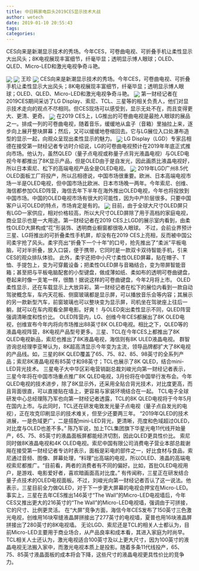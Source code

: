 ```yaml
---
title: 中日韩家电巨头2019CES显示技术大战
author: wetech
date: 2019-01-10 20:55:43
tags: 
categories: 
---
```

CES向来是新潮显示技术的秀场。今年CES，可卷曲电视、可折叠手机让柔性显示大出风头；8K电视展现丰富细节，纤毫毕显；透明显示博人眼球；OLED、QLED、Micro-LED和激光电视争奇斗艳。
<!-- more -->
<img align="center" border="0" src="https://imgcdn.yicai.com/uppics/images/2019/01/e955808248f7f9f89d26ffeb1d0f996a.jpg" />
<img align="center" border="0" src="https://imgcdn.yicai.com/uppics/images/2019/01/9bd857239f48c2949304f45e6bbc726d.jpg" />
王珍
<img align="center" border="0" src="https://imgcdn.yicai.com/uppics/images/2019/01/ba372d8c34b74d9c6ad1231df36cb8af.jpg" />
CES向来是新潮显示技术的秀场。今年CES，可卷曲电视、可折叠手机让柔性显示大出风头；8K电视展现丰富细节，纤毫毕显；透明显示博人眼球；OLED、QLED、Micro-LED和激光电视争奇斗艳。
<img align="center" border="0" src="https://imgcdn.yicai.com/uppics/images/2019/01/50e16373e082aad8c55cfe8b863f065b.jpg" />
第一财经记者在2019CES期间采访了LG Display、索尼、TCL、三星等的相关负责人，他们对显示技术走向的观点不尽相同。但CES现场可以感受到，显示无处不在，而且变得更大、更清、更奇。
<img align="center" border="0" src="https://imgcdn.yicai.com/uppics/images/2019/01/39945ace6fd73d510d610c5f2fcb4dec.jpg" />
在2019 CES上，LG推出的可卷曲电视是最抢人眼球的展品之一。排成一列的可卷曲电视，随着音乐，缓缓地从盒子（音箱）里抽拉上来，逐步向上展开整块屏幕；然后，又可以缓缓地卷缩回去。它与LG展位入口处瀑布造型的显示一起，向观众呈现出柔性显示的魅力。
<img align="center" border="0" src="https://imgcdn.yicai.com/uppics/images/2019/01/8bfe3f664dcf26a8d2d7d756398c390e.jpg" />
LG Display（LGD）专家吕相德在接受第一财经记者专访时介绍说，LG的可卷曲电视预计在2019年年底正式推向市场。他认为，虽然QLED（量子点电视或称量子点背光液晶电视）与OLED电视今年都推出了8K显示产品，但是OLED由于是自发光，因此画质比液晶电视好，所以日本索尼、松下的高端电视产品全是OLED电视。
<img align="center" border="0" src="https://imgcdn.yicai.com/uppics/images/2019/01/e931f55a3eb91d30a90bca4c2232e68d.jpg" />
2019年LGD广州8.5代OLED面板工厂将投产，所以吕相德说，中国市场很重要。欧洲、日本高端电视市场一半是OLED电视，但中国市场比欧洲、日本市场晚一两年。今年索尼、创维、海信都参加OLED阵营，海信去年下半年在海外推出OLED电视，今年也将投放到中国市场。中国的OLED电视市场有很大的可能性，因为中产阶层很多。只要中国客户认可OLED的特点，市场肯定是有的。
<img align="center" border="0" src="https://imgcdn.yicai.com/uppics/images/2019/01/66e98b0888658fc10cee5558edb20f52.jpg" />
目前，由于全球大尺寸OLED屏只有LGD一家供应，相对价格较高，所以大尺寸OLED屏除了用于高档的家庭电视，商业显示也是一大用途。第一财经记者在2019 CES上LGD的展示室内看到，由柔性OLED大屏构成“花”形装饰、透明商业橱窗都很吸人眼球。
不过，会前业界预计三星、LG将推出的可折叠柔性手机屏，却没有在2019 CES上亮相，反而被中国公司柔宇抢了风头。柔宇亮出“折叠下一个十年”的口号，抢先推出了“柔派”平板电脑，可对半折叠，放入口袋，便于携带，它同时是一款双卡双待智能手机，引来CES的观众排队体验。
此外，柔宇还把中小尺寸柔性OLED屏幕，贴在帽子、T恤、手提包上，变为可穿戴设备；把柔性OLED屏与音箱结合，变为带屏智能音箱；甚至把与平板电脑配套的小型键盘，做成薄如纸、柔如布的透明可卷曲键盘，卷起来时像一支笔一样，很酷！据说这样的可卷曲键盘，今年2月将上市。
OLED柔性显示，还在车载显示上大放异彩。第一财经记者在松下的展位内看到一款自动驾驶概念车，车内天花板、侧窗玻璃都是显示屏，可以播放音乐会等内容；其展示的另一款新型汽车，前窗玻璃也可以整块变为显示屏，司机坐在驾驶座上往后一躺，就可以在车内观看全屏电影。好爽！
与OLED突出柔性显示不同，QLED阵营强调清晰度和性价比。
OLED阵营内，LG、创维今年CES都展出了8K OLED电视，创维宣布今年内将向市场推出88英寸8K OLED电视。相比之下，QLED等的液晶电视阵营，8K电视产品型号更多。三星、TCL在今年CES上都推出了8K QLED电视新品，索尼也推出了8K液晶电视，海信则有8K ULED液晶电视。
群智咨询总经理李亚琴认为，8K超高清显示今年变为主流，领导品牌都扩大了8K电视的产品线。如，三星的8K QLED覆盖了65、75、82、85、98英寸的全系列产品；索尼8K液晶电视有85英寸和98英寸；TCL也展示了8K QLED，结合mini-LED背光技术。
三星电子大中华区彩电营销副总裁刘峻光向第一财经记者表示，三星今年将在中国市场重点推广8K QLED电视，3月份将在中国举行发布会。今年QLED电视的技术进步，除了8K显示外，还采用全贴合背光技术，对比度更高，而且背面很直，可以直接贴在墙上，更容易与家装环境结合在一起。
TCL电子全球研发中心总经理陈乃军也向第一财经记者透露，TCL的8K QLED电视将于今年5月在国内上市。与此同时，TCL还在研发电致发光量子点电视（量子点自发光的电视），正在攻克印刷显示的技术难关，但至少还要两三年。
“2019年QLED的技术进展，一是色域更广，二是搭配mini-LED背光，更清晰，亮度和色域超过OLED，对比度与OLED也差不多。” 陈乃军说，加上TCL集团旗下华星光电11代线开始量产，65、75、85英寸的液晶面板屏都能经济切割，因此QLED更具性价比。
索尼同时做8K液晶电视和4K OLED电视。索尼中国有限公司消费电子营业本部总裁谢飚在接受第一财经记者专访时表示，面板是彩电的部件之一，好比食材与食品，索尼通过音频、图像、屏幕处理，“料理”出高端的电视，所以OLED、液晶的高端电视索尼都推广。“目前看，两者的消费者有不同的偏好。比如，首批OLED电视用户，是游戏、电影爱好者，喜欢暗画面高对比度。”
有传闻称，三星正在研发结合量子点技术的OLED电视面板。不过，刘峻光向第一财经记者否认了这一说法。他表示，三星目前全力做QLED，对于下一步更大屏幕的电视会押宝在Micro-LED。
事实上，三星在去年CES推出146英寸“The Wall”的Micro-LED电视墙后，今年CES又推出更大的216英寸的“The Wall”的Micro-LED电视墙，强调由于可拼接，它的尺寸、比例更灵活。
在“大屏”竞争方面，海信今年CES发布了150英寸三色激光电视，创维用16块窄缝液晶屏拼接出了277英寸的电视墙，夏普也用16块液晶屏拼接出了280英寸的8K电视墙。
无论LGD、索尼还是TCL的相关人士都认为，目前Micro-LED主要用于商业场合，从产品良率和成本看，其进入家庭为时尚早。TCL相关人士还认为，激光电视适合100英寸及以上更大尺寸，因为100英寸的液晶电视无法搬入家中，而激光电视本质上是投影。随着多条11代线投产，65、75、85英寸液晶面板的成本将会下降，这些尺寸的液晶电视更具性价比的竞争力。
 
 
